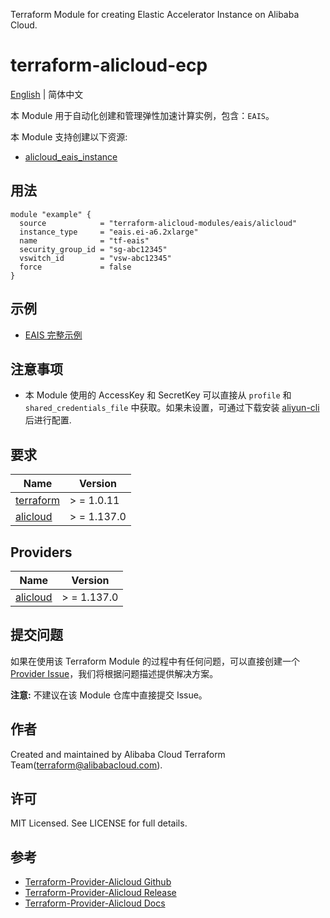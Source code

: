 Terraform Module for creating Elastic Accelerator Instance on Alibaba Cloud.

terraform-alicloud-ecp
=====================================================================

[English](README.md) | 简体中文

本 Module 用于自动化创建和管理弹性加速计算实例，包含：`EAIS`。

本 Module 支持创建以下资源:

* [alicloud_eais_instance](https://registry.terraform.io/providers/aliyun/alicloud/latest/docs/resources/eais_instance)

## 用法

```hcl
module "example" {
  source            = "terraform-alicloud-modules/eais/alicloud"
  instance_type     = "eais.ei-a6.2xlarge"
  name              = "tf-eais"
  security_group_id = "sg-abc12345"
  vswitch_id        = "vsw-abc12345"
  force             = false
}
```

## 示例

* [EAIS 完整示例](https://github.com/terraform-alicloud-modules/terraform-alicloud-ecp/tree/main/examples/complete)

## 注意事项

* 本 Module 使用的 AccessKey 和 SecretKey 可以直接从 `profile` 和 `shared_credentials_file`
  中获取。如果未设置，可通过下载安装 [aliyun-cli](https://github.com/aliyun/aliyun-cli#installation) 后进行配置.

## 要求

| Name | Version |
|------|---------|
| <a name="requirement_terraform"></a> [terraform](#requirement\_terraform) | > = 1.0.11 |
| <a name="requirement_alicloud"></a> [alicloud](#requirement\_alicloud) | > = 1.137.0 |

## Providers

| Name | Version |
|------|---------|
| <a name="provider_alicloud"></a> [alicloud](#provider\_alicloud) | > = 1.137.0 |

## 提交问题

如果在使用该 Terraform Module
的过程中有任何问题，可以直接创建一个 [Provider Issue](https://github.com/aliyun/terraform-provider-alicloud/issues/new)，我们将根据问题描述提供解决方案。

**注意:** 不建议在该 Module 仓库中直接提交 Issue。

## 作者

Created and maintained by Alibaba Cloud Terraform Team(terraform@alibabacloud.com).

## 许可

MIT Licensed. See LICENSE for full details.

## 参考

* [Terraform-Provider-Alicloud Github](https://github.com/aliyun/terraform-provider-alicloud)
* [Terraform-Provider-Alicloud Release](https://releases.hashicorp.com/terraform-provider-alicloud/)
* [Terraform-Provider-Alicloud Docs](https://registry.terraform.io/providers/aliyun/alicloud/latest/docs)
